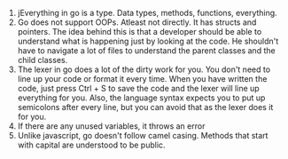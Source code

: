 1. jEverything in go is a type. Data types, methods, functions, everything.
2. Go does not support OOPs. Atleast not directly. It has structs and pointers. The idea behind this is that a developer should be able to understand what is happening just by looking at the code. He shouldn't have to navigate a lot of files to understand the parent classes and the child classes.
3. The lexer in go does a lot of the dirty work for you. You don't need to line up your code or format it every time. When you have written the code, just press Ctrl + S to save the code and the lexer will line up everything for you. Also, the language syntax expects you to put up semicolons after every line, but you can avoid that as the lexer does it for you.
4. If there are any unused variables, it throws an error
5. Unlike javascript, go doesn't follow camel casing. Methods that start with capital are understood to be public.